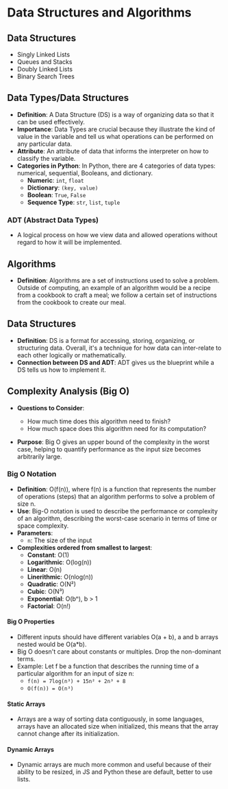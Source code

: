 # Data Structures and Algorithms

## Data Structures
- Singly Linked Lists
- Queues and Stacks
- Doubly Linked Lists
- Binary Search Trees

## Data Types/Data Structures
- **Definition**: A Data Structure (DS) is a way of organizing data so that it can be used effectively.
- **Importance**: Data Types are crucial because they illustrate the kind of value in the variable and tell us what operations can be performed on any particular data.
- **Attribute**: An attribute of data that informs the interpreter on how to classify the variable.
- **Categories in Python**: In Python, there are 4 categories of data types: numerical, sequential, Booleans, and dictionary.
  - **Numeric**: `int`, `float`
  - **Dictionary**: `(key, value)`
  - **Boolean**: `True`, `False`
  - **Sequence Type**: `str`, `list`, `tuple`

### ADT (Abstract Data Types)
- A logical process on how we view data and allowed operations without regard to how it will be implemented.

## Algorithms
- **Definition**: Algorithms are a set of instructions used to solve a problem. Outside of computing, an example of an algorithm would be a recipe from a cookbook to craft a meal; we follow a certain set of instructions from the cookbook to create our meal.

## Data Structures
- **Definition**: DS is a format for accessing, storing, organizing, or structuring data. Overall, it's a technique for how data can inter-relate to each other logically or mathematically.
- **Connection between DS and ADT**: ADT gives us the blueprint while a DS tells us how to implement it.

## Complexity Analysis (Big O)
- **Questions to Consider**:
  - How much time does this algorithm need to finish?
  - How much space does this algorithm need for its computation?

- **Purpose**: Big O gives an upper bound of the complexity in the worst case, helping to quantify performance as the input size becomes arbitrarily large.

### Big O Notation
- **Definition**: O(f(n)), where f(n) is a function that represents the number of operations (steps) that an algorithm performs to solve a problem of size n.
- **Use**: Big-O notation is used to describe the performance or complexity of an algorithm, describing the worst-case scenario in terms of time or space complexity.
- **Parameters**:
  - `n`: The size of the input
- **Complexities ordered from smallest to largest**:
  - **Constant**: O(1)
  - **Logarithmic**: O(log(n))
  - **Linear**: O(n)
  - **Linerithmic**: O(nlog(n))
  - **Quadratic**: O(N²)
  - **Cubic**: O(N³)
  - **Exponential**: O(bⁿ), b > 1
  - **Factorial**: O(n!)

#### Big O Properties
- Different inputs should have different variables O(a + b), a and b arrays nested would be O(a*b).
- Big O doesn't care about constants or multiples. Drop the non-dominant terms.
- Example: Let f be a function that describes the running time of a particular algorithm for an input of size n:
  - `f(n) = 7log(n³) + 15n² + 2n³ + 8`
  - `O(f(n)) = O(n³)`

#### Static Arrays
- Arrays are a way of sorting data contiguously, in some languages, arrays have an allocated size when initialized, this means that the array cannot change after its initialization.


#### Dynamic Arrays
- Dynamic arrays are much more common and useful because of their ability  to be resized, in JS and Python these are default, better to use lists.